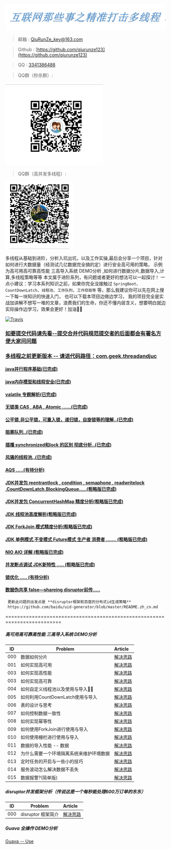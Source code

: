 ![互联网 Java 多线程那些事](https://raw.githubusercontent.com/qiurunze123/imageall/master/thread100.png)

> 邮箱 : [QiuRunZe_key@163.com](QiuRunZe_key@163.com)

> Github : [https://github.com/qiurunze123](https://github.com/qiurunze123)

> QQ : [3341386488](3341386488)

> QQ群（秒杀群）:

 ![整体流程](https://raw.githubusercontent.com/qiurunze123/imageall/master/qq.png)
 
 > QQ群（高并发多线程）:
 
 ![整体流程](https://raw.githubusercontent.com/qiurunze123/imageall/master/高并发.png)

 
 多线程从基础到进阶，分析入坑出坑，以及工作实操,最后会分享一个项目，针对如何进行大数据量（经测试几亿数据完全搞的定）进行安全高可用的策略，
 示例为高可用高可靠高性能 三高导入系统 DEMO分析 ,如何进行数据分片,数据导入,计算,多线程策略等等 本文属于进阶系列，有问题或者更好的想法可以一起探讨！ 
 一点小建议：学习本系列知识之前，如果你完全没接触过 `SpringBoot`、`CountDownLatch`、`线程池`、`工作队列`、`工作窃取等` 等，那么我建议你可以先在网上搜一下每一块知识的快速入门， 也可以下载本项目边做边学习，
 我的项目完全是实战加讲解不想写一堆的文章，浪费我们的生命，你还不懂内层含义，想要明白就边实际操作边学习，效果会更好！加油💪💪
 
 
 [![Travis](https://img.shields.io/badge/language-Java-yellow.svg)](https://github.com/qiurunze123)
    
###  [如要提交代码请先看--提交合并代码规范提交者的后面都会有署名方便大家问问题](/docs/code-criterion.md)
###  [多线程之前更新版本 -- 请进代码路径：com.geek.threadandjuc](/docs/thread-base-1.md)

####  [java并行程序基础(已完成)](/docs/thread-base-3.md)

####  [java内存模型和线程安全(已完成)](/docs/thread-base-4.md)

####  [valatile 专题解析(已完成)](/docs/thread-base-5.md)

####  [无锁类 CAS , ABA , Atomic ......(已完成)](/docs/thread-base-6.md)

####  [公平锁,非公平锁，可重入锁，递归锁，自旋锁等的理解..(已完成)](/docs/lock.md)

####  [阻塞队列..(已完成)](/docs/blocking.md)

####  [插播 synchronized和lock 的区别 彻底分析..(已完成)](/docs/sandl.md)

#### [风骚的线程池..(已完成)](/docs/Threadpool.md)

####  [AQS .....(有待分析)](/docs/thread-base-14.md)

####  [JDK并发包 reentrantlock , condition , semaphone , readwritelock ,CountDownLatch,BlockingQueue.....(粗略版已完成)](/docs/thread-base-7.md)

####  [JDK并发包 ConcurrentHashMap 精度分析(粗略版已完成)](/docs/thread-base-8.md)

####  [JDK 线程池高度解析(粗略版已完成) ](/docs/thread-base-9.md)

####  [JDK ForkJoin 模式精度分析(粗略版已完成)  ](/docs/thread-base-10.md)

####  [JDK 单例模式 不变模式 Future模式 生产者 消费者 ....... (粗略版已完成) ](/docs/thread-base-11.md)

####  [NIO AIO 详解 (粗略版已完成) ](/docs/thread-base-12.md)

####  [并发断点调试 JDK新特性 .....  (粗略版已完成)](/docs/thread-base-13.md)

####  [锁优化 ..... (有待分析) ](/docs/thread-base-13.md)

####  [数据伪共享 false—shareing disruptor前传..... ](/docs/false-shareing.md)
 
     更新此问题的出发点是 **disruptor框架和百度的分布式id生成策略** 
     https://github.com/baidu/uid-generator/blob/master/README.zh_cn.md
      
=========================================================================


##### 高可用高可靠高性能 三高导入系统 DEMO分析 
| ID | Problem  | Article | 
| --- | ---   | :--- |
| 000 |数据如何分片 | [解决思路](/docs/code-solve.md) |
| 001 |如何实现高可用 | [解决思路](/docs/code-solve.md) |
| 003 |如何实现高性能|[解决思路](/docs/code-solve.md)  |
| 003 |如何实现高可靠 |[解决思路](/docs/code-solve.md)  |
| 004 |如何自定义线程池以及使用与导入🙋🐓 |[解决思路](/docs/code-solve.md)  |
| 005 |如何利用CountDownLatch使用与导入|[解决思路](/docs/code-solve.md)  |
| 006 |表的设计与思考 |[解决思路](/docs/code-solve.md)  |
| 007 |如何控制数据一致性 |[解决思路](/docs/code-solve.md)  |
| 008 |如何实现幂等性 |[解决思路](/docs/code-solve.md)  |
| 009 |如何使用ForkJoin进行使用与导入 |[解决思路](/docs/code-solve.md)  |
| 010 |如何使用栅栏进行使用与导入 |[解决思路](/docs/code-solve.md)  |
| 011 |数据的导入性能 -- 数据 |[解决思路](/docs/code-solve.md)  |
| 012 |为什么需要一个环境隔离系统来维护环境数据 |[解决思路](/docs/code-solve.md)  |
| 013 |定时任务的开启与一些小的技巧|[解决思路](/docs/code-solve.md)  |
| 014 |服务波动怎么解决数据不丢失 |[解决思路](/docs/code-solve.md) |
| 015 |数据报警?(简单版) |[解决思路](/docs/code-solve.md) |

##### disruptor并发框架分析（传说这是一个每秒能处理600万订单的东东）
| ID | Problem  | Article | 
| --- | ---   | :--- |
| 000 |disruptor 框架简介 | [解决思路](/docs/code-solve.md) |


##### Guava 全操作 DEMO分析

 [Guava -- Use](/docs/Guava.md) 

